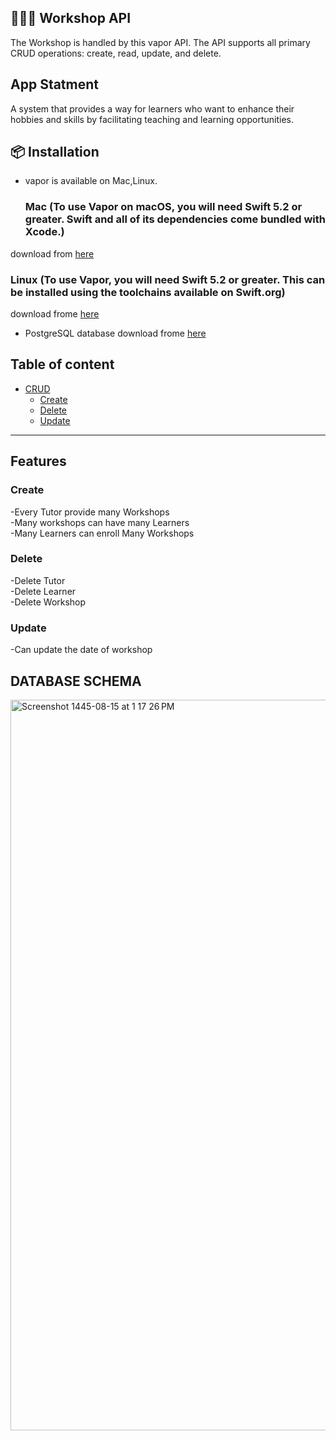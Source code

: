 
## 👩🏻‍🏫 Workshop API 
The Workshop is handled by this vapor API. The API supports all primary CRUD operations: create, read, update, and delete.

## App Statment 
A system that provides a way for learners who want to enhance their hobbies and skills by facilitating teaching and learning opportunities.

## 📦 Installation
- vapor is available on Mac,Linux.

  ### Mac (To use Vapor on macOS, you will need Swift 5.2 or greater. Swift and all of its dependencies come bundled with Xcode.)
download from [here](https://github.com/matiassingers/awesome-readme](https://docs.vapor.codes/install/macos/))

  ### Linux (To use Vapor, you will need Swift 5.2 or greater. This can be installed using the toolchains available on Swift.org)

download frome [here](https://docs.vapor.codes/install/linux/)

- PostgreSQL database
download frome [here](https://www.postgresql.org/download/)




## Table of content

- [CRUD](#features)
  - [Create](#create)
  - [Delete](#delete)
  - [Update](#update)
 
---
## Features

### Create
-Every Tutor provide many Workshops\
-Many workshops can have many Learners\
-Many Learners can enroll Many Workshops

### Delete
-Delete Tutor\
-Delete Learner\
-Delete Workshop

### Update
-Can update the date of workshop


## DATABASE SCHEMA
<img width="1169" alt="Screenshot 1445-08-15 at 1 17 26 PM" src="https://github.com/GhaliaAlmuaddi/TuitionManagementSystem/assets/110771258/c5e4fd84-82cc-4332-aabf-14a775dc085b">


